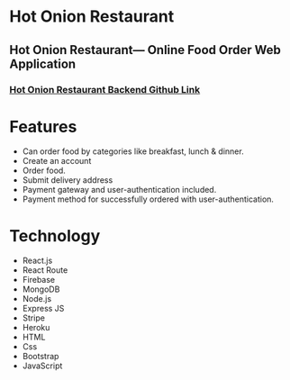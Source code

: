 ﻿# Hot Onion Restaurant
## Hot Onion Restaurant— Online Food Order Web Application
### [Hot Onion Restaurant Backend Github Link](https://github.com/mohammadshaif/hot-onion-restaurant-sarver-a.git)

# Features
* Can order food by categories like breakfast, lunch & dinner. 
* Create an account
* Order food. 
* Submit delivery address
* Payment gateway and user-authentication included. 
* Payment method for successfully ordered with user-authentication.

# Technology
* React.js
* React Route
* Firebase
* MongoDB
* Node.js
* Express JS
* Stripe
* Heroku
* HTML
* Css
* Bootstrap
* JavaScript

